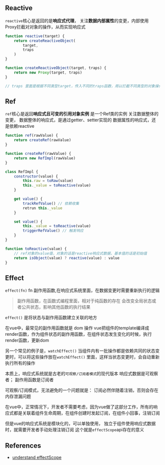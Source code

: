 
## Reactive
`reactive`核心是返回的是**响应式代理**， 
关注**数据内部属性**的变更，内部使用Proxy拦截对对象的操作，从而实现响应式

```js
function reactive(target) {
	return createReactiveObject(
		target,
		traps
	)
}

function createReactiveObject(target, traps) {
	return new Proxy(target, traps)
}

// traps 里面是根据不同类型target，传入不同的traps函数，用以拦截不同类型的对象操作，object、array、map、set、 weakMap、weakSet
```


## Ref
`ref`核心是返回**响应式且可变的引用对象实例** 是一个Ref类的实例
关注数据整体的变更，
数据整体的响应式，是通过getter、setter实现的
数据属性的响应式，还是依赖reactive

```js
function ref(rawValue) {
	return createRef(rawValue)
}

function createRef(rawValue) {
	return new RefImpl(rawValue)
}

class RefImpl {
	constructor(value) {
		this.raw = toRaw(value)
		this._value = toReactive(value) 
	}

	get value() {
		trackRefValue() // 依赖收集
		retrun this._value
	}

	set value() {
		this._value = toReactive(value)
		triggerRefValue() // 触发响应
	}
}

function toReactive(value) {
	// ref对象的value值，对象的话是reactive响应式数据，基本值的话是初始值
	return isObject(value) ? reactive(value) : value
}
```

## Effect
`effect(fn)`
fn 副作用函数,在响应式系统里面，在数据变更时需要重新执行的逻辑

> 副作用函数，在函数式编程里面，相对于纯函数的存在
> 会改变全局状态或者公共状态，影响其他函数的执行结果

`effect()` 是将状态与副作用函数建立关联的地方

在vue中，最常见的副作用函数就是 dom 操作
vue把组件的template编译成 render函数，作为组件状态的副作用函数，在组件状态发生变化的时候，执行render函数，更新dom

另一个常见的例子是，`watchEffect()` 
当组件内有一批操作都是依赖共同的状态变更时，可以将这些操作放在`watchEffect()` 里面，这样当状态变更时，会自动重新执行所有的操作

本质上，响应式系统就是古老的`可观察/订阅者模式`的现代版本
响应式数据是可观察者；
副作用函数是订阅者

可观察/订阅模式，无法避免的一个问题就是：
订阅必然伴随着注销，否则会存在内存泄漏问题

在vue中，正常情况下，开发者不需要考虑，因为vue做了这部分工作，所有的响应式都是关联着组件生命周期，在组件创建时发起订阅，在组件小回事，注销订阅

但是vue的响应式系统是模块化的，可以单独使用，
独立于组件使用响应式数据时，就需要开发者手动处理注销订阅
这个就是`effectScope`api存在的意义

## References
+ [understand effectScope](https://stackoverflow.com/questions/70493794/how-to-understand-the-effectscope-in-vue)